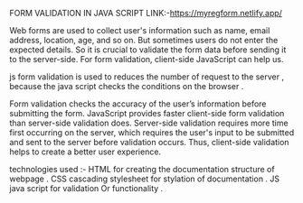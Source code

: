 FORM VALIDATION IN JAVA SCRIPT 
LINK:-https://myregform.netlify.app/

Web forms are used to collect user's information such as name, email address, location, age, 
and so on. But sometimes users do not enter the expected details. So it is crucial to validate the form data before sending it to the server-side. 
For form validation, client-side JavaScript can help us.

js form validation is used to reduces the number of request to the server , because the java script checks the conditions on the browser .

Form validation checks the accuracy of the user’s information before submitting the form. 
JavaScript provides faster client-side form validation than server-side validation does.
Server-side validation requires more time first occurring on the server,
which requires the user's input to be submitted and sent to the server before validation occurs.
Thus, client-side validation helps to create a better user experience.


technologies used :- HTML for creating the documentation structure of webpage .
                    CSS  cascading stylesheet for stylation of documentation .
                    JS  java script for validation Or functionality .
